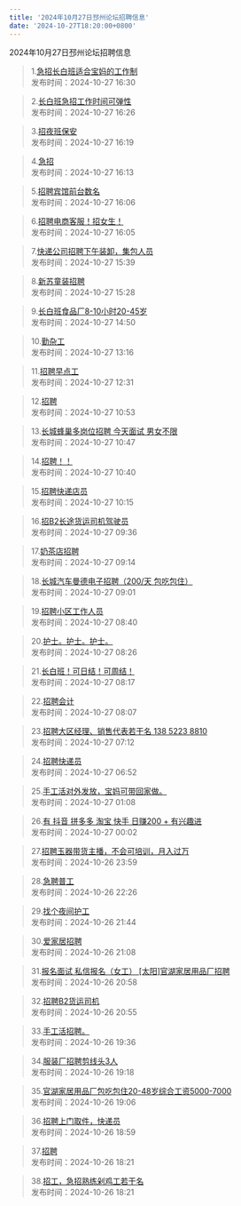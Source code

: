 ```yaml
---
title: '2024年10月27日邳州论坛招聘信息'
date: '2024-10-27T18:20:00+0800'
---
```

2024年10月27日邳州论坛招聘信息
<!--more-->
>1.[急招长白班适合宝妈的工作制](https://www.pzzc.net/forum.php?mod=viewthread&tid=10467433)<br>
>发布时间：2024-10-27 16:30

>2.[长白班急招工作时间可弹性](https://www.pzzc.net/forum.php?mod=viewthread&tid=10467432)<br>
>发布时间：2024-10-27 16:26

>3.[招夜班保安](https://www.pzzc.net/forum.php?mod=viewthread&tid=10467430)<br>
>发布时间：2024-10-27 16:19

>4.[急招](https://www.pzzc.net/forum.php?mod=viewthread&tid=10467428)<br>
>发布时间：2024-10-27 16:13

>5.[招聘宾馆前台数名](https://www.pzzc.net/forum.php?mod=viewthread&tid=10467426)<br>
>发布时间：2024-10-27 16:06

>6.[招聘电商客服！招女生！](https://www.pzzc.net/forum.php?mod=viewthread&tid=10467425)<br>
>发布时间：2024-10-27 16:05

>7.[快递公司招聘下午装卸，集包人员](https://www.pzzc.net/forum.php?mod=viewthread&tid=10467423)<br>
>发布时间：2024-10-27 15:39

>8.[新苏童装招聘](https://www.pzzc.net/forum.php?mod=viewthread&tid=10467418)<br>
>发布时间：2024-10-27 15:28

>9.[长白班食品厂8-10小时20-45岁](https://www.pzzc.net/forum.php?mod=viewthread&tid=10467414)<br>
>发布时间：2024-10-27 14:50

>10.[勤杂工](https://www.pzzc.net/forum.php?mod=viewthread&tid=10467401)<br>
>发布时间：2024-10-27 13:16

>11.[招聘早点工](https://www.pzzc.net/forum.php?mod=viewthread&tid=10467389)<br>
>发布时间：2024-10-27 12:31

>12.[招聘](https://www.pzzc.net/forum.php?mod=viewthread&tid=10467373)<br>
>发布时间：2024-10-27 10:53

>13.[长城蜂巢多岗位招聘
 今天面试 男女不限](https://www.pzzc.net/forum.php?mod=viewthread&tid=10467371)<br>
>发布时间：2024-10-27 10:47

>14.[招聘！！](https://www.pzzc.net/forum.php?mod=viewthread&tid=10467370)<br>
>发布时间：2024-10-27 10:40

>15.[招聘快递店员](https://www.pzzc.net/forum.php?mod=viewthread&tid=10467366)<br>
>发布时间：2024-10-27 10:15

>16.[招B2长途货运司机驾驶员](https://www.pzzc.net/forum.php?mod=viewthread&tid=10467360)<br>
>发布时间：2024-10-27 09:36

>17.[奶茶店招聘](https://www.pzzc.net/forum.php?mod=viewthread&tid=10467349)<br>
>发布时间：2024-10-27 09:14

>18.[长城汽车曼德电子招聘（200/天 包吃包住）](https://www.pzzc.net/forum.php?mod=viewthread&tid=10467341)<br>
>发布时间：2024-10-27 09:01

>19.[招聘小区工作人员](https://www.pzzc.net/forum.php?mod=viewthread&tid=10467335)<br>
>发布时间：2024-10-27 08:40

>20.[护士。护士。护士。](https://www.pzzc.net/forum.php?mod=viewthread&tid=10467331)<br>
>发布时间：2024-10-27 08:26

>21.[长白班！可日结！可周结！](https://www.pzzc.net/forum.php?mod=viewthread&tid=10467329)<br>
>发布时间：2024-10-27 08:17

>22.[招聘会计](https://www.pzzc.net/forum.php?mod=viewthread&tid=10467327)<br>
>发布时间：2024-10-27 08:07

>23.[招聘大区经理、销售代表若干名  138 5223 8810](https://www.pzzc.net/forum.php?mod=viewthread&tid=10467324)<br>
>发布时间：2024-10-27 07:12

>24.[招聘快递员](https://www.pzzc.net/forum.php?mod=viewthread&tid=10467320)<br>
>发布时间：2024-10-27 06:52

>25.[手工活对外发放，宝妈可带回家做。](https://www.pzzc.net/forum.php?mod=viewthread&tid=10467317)<br>
>发布时间：2024-10-27 01:08

>26.[有 抖音 拼多多 淘宝 快手 日赚200 + 有兴趣进](https://www.pzzc.net/forum.php?mod=viewthread&tid=10467309)<br>
>发布时间：2024-10-27 00:02

>27.[招聘玉器带货主播，不会可培训，月入过万](https://www.pzzc.net/forum.php?mod=viewthread&tid=10467308)<br>
>发布时间：2024-10-26 23:59

>28.[急聘普工](https://www.pzzc.net/forum.php?mod=viewthread&tid=10467304)<br>
>发布时间：2024-10-26 22:26

>29.[找个夜间护工](https://www.pzzc.net/forum.php?mod=viewthread&tid=10467302)<br>
>发布时间：2024-10-26 21:44

>30.[爱家居招聘](https://www.pzzc.net/forum.php?mod=viewthread&tid=10467298)<br>
>发布时间：2024-10-26 21:08

>31.[报名面试 私信报名（女工）
[太阳]官湖家居用品厂招聘](https://www.pzzc.net/forum.php?mod=viewthread&tid=10467297)<br>
>发布时间：2024-10-26 20:58

>32.[招聘B2货运司机](https://www.pzzc.net/forum.php?mod=viewthread&tid=10467296)<br>
>发布时间：2024-10-26 20:55

>33.[手工活招聘。](https://www.pzzc.net/forum.php?mod=viewthread&tid=10467287)<br>
>发布时间：2024-10-26 19:36

>34.[服装厂招聘剪线头3人](https://www.pzzc.net/forum.php?mod=viewthread&tid=10467284)<br>
>发布时间：2024-10-26 19:18

>35.[官湖家居用品厂包吃包住20-48岁综合工资5000-7000](https://www.pzzc.net/forum.php?mod=viewthread&tid=10467280)<br>
>发布时间：2024-10-26 19:06

>36.[招聘上门取件，快递员](https://www.pzzc.net/forum.php?mod=viewthread&tid=10467277)<br>
>发布时间：2024-10-26 18:59

>37.[招聘](https://www.pzzc.net/forum.php?mod=viewthread&tid=10467271)<br>
>发布时间：2024-10-26 18:21

>38.[招工，急招熟练剁鸡工若干名](https://www.pzzc.net/forum.php?mod=viewthread&tid=10467270)<br>
>发布时间：2024-10-26 18:21

